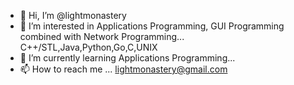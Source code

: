- 👋 Hi, I’m @lightmonastery
- 👀 I’m interested in Applications Programming, GUI Programming combined with Network Programming... C++/STL,Java,Python,Go,C,UNIX 
- 🌱 I’m currently learning Applications Programming...
- 📫 How to reach me ... lightmonastery@gmail.com

<!---
lightmonastery/lightmonastery is a ✨ special ✨ repository because its `README.md` (this file) appears on your GitHub profile.
You can click the Preview link to take a look at your changes.
--->
